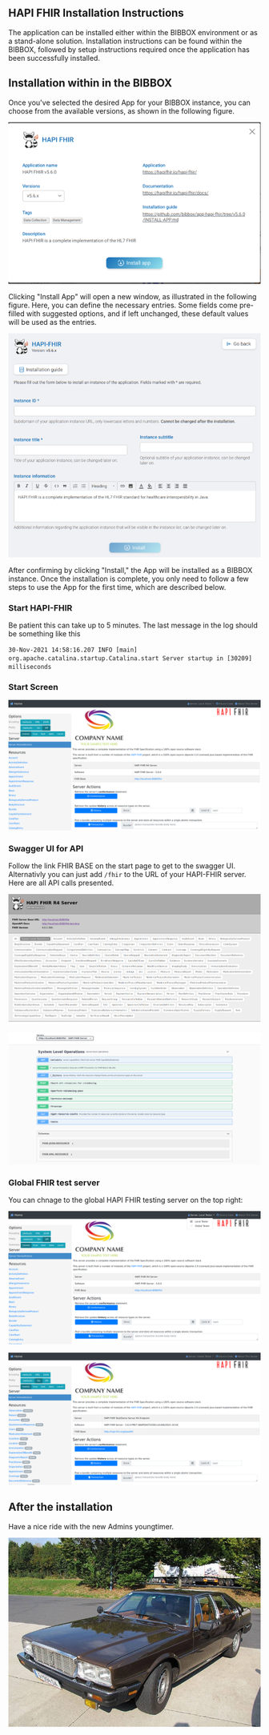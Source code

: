 ## HAPI FHIR Installation Instructions 

The application can be installed either within the BIBBOX environment or as a stand-alone solution. Installation instructions can be found within the BIBBOX, followed by setup instructions required once the application has been successfully installed.

## Installation within in the BIBBOX

Once you've selected the desired App for your BIBBOX instance, you can choose from the available versions, as shown in the following figure.

![Screenshot01](assets/hapifhir_5.6.x_inst.png)

Clicking "Install App" will open a new window, as illustrated in the following figure. Here, you can define the necessary entries. Some fields come pre-filled with suggested options, and if left unchanged, these default values will be used as the entries.

![Screenshot02](assets/hapifhir_inst2.png)

After confirming by clicking "Install," the App will be installed as a BIBBOX instance. Once the installation is complete, you only need to follow a few steps to use the App for the first time, which are described below.

### Start HAPI-FHIR

Be patient this can take up to 5 minutes. The last message in the log should be something like this

`30-Nov-2021 14:58:16.207 INFO [main] org.apache.catalina.startup.Catalina.start Server startup in [30209] milliseconds`

### Start Screen

![Screenshot01](assets/install-screen-01.png)

### Swagger UI for API

Follow the link FHIR BASE on the start page to get to the swagger UI. Alternativly you can just add `/fhir` to the URL of your HAPI-FHIR server. Here are all API calls presented. 

![Screenshot02](assets/install-screen-02.png)

![Screenshot03](assets/install-screen-03.png)

### Global FHIR test server

You can chnage to the global HAPI FHIR testing server on the top right:

![Screenshot04](assets/install-screen-04.png)

![Screenshot05](assets/install-screen-05.png)



## After the installation

Have a nice ride with the new Admins youngtimer.

![FINAL](assets/install-screen-final.jpg)
